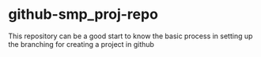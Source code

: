 # github-smp_proj-repo
 This repository can be a good start to know the basic process in setting up the branching for creating a project in github
